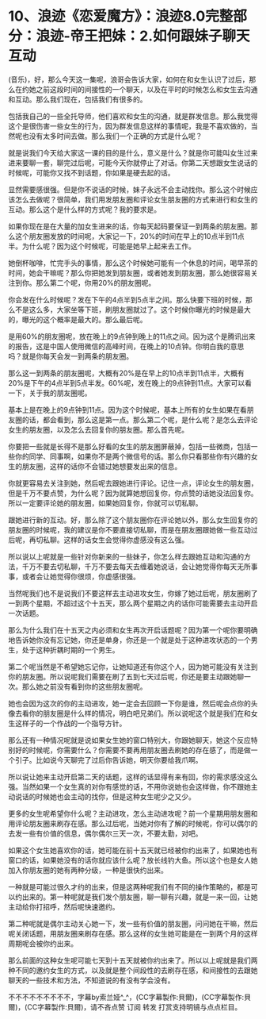 # 10、浪迹《恋爱魔方》：浪迹8.0完整部分：浪迹-帝王把妹：2.如何跟妹子聊天互动

(音乐)，好，那么今天这一集呢，浪哥会告诉大家，如何在和女生认识了过后，那么在约她之前这段时间的间接性的一个聊天，以及在平时的时候怎么和女生去沟通和互动。那么我们现在，包括我们有很多的。

包括我自己的一些全托导师，他们喜欢和女生的沟通，就是群发信息。那么我觉得这个是很伤害一些女生的行为，因为群发信息这样的事情呢，我是不喜欢做的，当然呢也没有太多时间去做。那么我们一个正确的方式是什么呢？

就是说我们今天给大家这一课的目的是什么，意义是什么？就是你可能叫女生过来进来要聊一套，聊完过后呢，可能今天你就停止了对话。你第二天想跟女生说话的时候呢，可能你又找不到话题，你如果是硬去起的话。

显然需要感很强。但是你不说话的时候，妹子永远不会主动找你。那么这个时候应该怎么去做呢？很简单，我们用发朋友圈和评论女生朋友圈的方式来进行和女生的互动。那么这个是什么样的方式呢？我的要求是。

如果你现在是在大量的加女生进来的话，你每天起码要保证一到两条的朋友圈。那么这个朋友圈发放的时间呢，大家记一下，20%的时间在早上的10点半到11点半。为什么呢？因为这个时候呢，可能是她早上起来去工作。

她倒杯咖啡，忙完手头的事情，那么这个时候她可能有一个休息的时间，喝早茶的时间，她会干嘛呢？那么你把她发到朋友圈，或者她发到朋友圈，那么她很容易关注到你。那么第二个呢，你用20%的朋友圈呢。

你会发在什么时候呢？发在下午的4点半到5点半之间。那么快要下班的时候，那么不是这么多，大家坐等下班，刷朋友圈就过了。这个时候你曝光的时候是最大的，曝光的这个概率是最大的。那么最后呢。

是用60%的朋友圈呢，放在晚上的9点钟到晚上的11点之间。因为这个是腾讯出来的报告，这是中国人使用微信的高峰时间，在晚上的10点钟。你明白我的意思吗？就是你每天会发一到两条的朋友圈。

那么这一到两条的朋友圈呢，大概有20%是在早上的10点半到11点半，大概有20%是下午的4点半到5点半发。60%呢，发在晚上的9点钟到11点。大家可以看一下，关于我的朋友圈呢。

基本上是在晚上的9点钟到11点。因为这个时候呢，基本上所有的女生如果在看朋友圈的话，都会看到，那么这是第一点。那么第二个呢，是什么呢？是怎么去评论女生的朋友圈，以及怎么去回复你的朋友圈。那么首先呢。

你要把一些就是长得不是那么好看的女生的朋友圈屏蔽掉，包括一些微商，包括一些你的同学、同事啊，如果你不是两个微信号的话。那么你只看那些你有兴趣的女生的朋友圈，这样的话你不会错过她想要发出来的信息。

你就更容易去关注到她，然后呢去跟她进行评论。记住一点，评论女生的朋友圈，但是千万不要点赞，为什么呢？因为就算她想回复你，你点赞的话她没法回复你。所以一定要评论她的朋友圈，如果她回复你，你就可以切私聊。

跟她进行新的互动。好，那么除了这个朋友圈你在评论她以外，那么女生回复你的朋友圈的时候呢，我的建议是你不要直接切私聊，而是在朋友圈跟她做一些互动过后呢，再切私聊。这样的话女生会觉得你虚感没有这么强。

所以说以上呢就是一些针对你新来的一些妹子，你怎么样去跟她互动和沟通的方法，千万不要去切私聊，千万不要去每天去缠着她说话，会让她觉得你每天无所事事，或者会让她觉得你很烦，你虚感很强。

当然呢我们也不是说我们不要这样去主动进攻女生，你嫁了她过后呢，朋友圈刷了一到两个星期，不超过这个十五天，那么两个星期之内的话你可能需要去主动开启一次话题。

那么为什么我们在十五天之内必须和女生再次开启话题呢？因为第一个呢你要明确地告诉她你没有忘记她，你还是单身，你还是一个就是处于这种进攻状态的一个男生，处于这种折耦时期的一个男生。

第二个呢当然是不希望她忘记你，让她知道还有你这个人，因为她可能没有关注到你的朋友圈。所以说呢我们需要在刷了五到七天过后呢，你还是要主动跟她聊一次。那么她之前没有看到你的这些朋友圈呢。

她也会因为这次的你的主动进攻，她一定会去回顾一下你是谁，然后呢会点你的头像去看你的朋友圈是什么样的情况，明白吧兄弟们。所以说呢这个就是我们在和女生这样子的一个作战的一个指导方针。

那么还有一种情况呢就是说如果女生她的窗口特别大，你跟她聊天，她这个反应特别好的时候呢，你需要什么？你需要不要再用朋友圈去刷她的存在感了，而是做一个引子。比如说今天聊完了过后你告诉她，明天你要给我爪啊。

所以说让她来主动开启第二天的话题，这样的话显得有来有回，你的需求感没这么强。当然如果一个女生真的对你有感觉的话，不用你说她也会这样做，你不跟她主动说话的时候她也会主动的找你，但是这种女生呢少之又少。

更多的女生呢希望你什么呢？主动进攻，怎么主动进攻呢？前一个星期用朋友圈和用评论朋友圈来刷存在感。那么过后呢，当她对你有了解的时候呢，你可以偶尔的去发一些有价值的信息，偶尔偶尔三天一次，不要太勤，对吧。

如果这个女生她喜欢你的话，她可能在前十五天就已经被你约出来了，如果她也有窗口的话，如果她没有的话你就应该什么呢？放长线钓大鱼。所以这个也是女人她加入你朋友圈的她有两种分级，一种是很快约出来。

一种就是可能过很久才约的出来，但是这两种呢我们有不同的操作策略的，都是可以约出来的。第一种呢就是我们发个朋友圈，聊一聊有兴趣，就是一来一回，让她主动给你打招呼，然后呢快速邀约。

第二种呢就是偶尔主动关心她一下，发一些有价值的朋友圈，问问她在干嘛，然后呢关闭话题，用朋友圈来刷存在感。那么这样的女生她可能是在一到两个月的这样周期呢会被你约出来。

那么前面的这种女生呢可能七天到十五天就被你约出来了。所以以上呢就是我们两种不同的邀约女生的方式，以及就是整个间段性的去刷存在感，和间接性的去跟她聊天的一些技术和方法，不知道说的有没有学会没有。

不不不不不不不不不，字幕by索兰娅^_^，(CC字幕製作:貝爾)，(CC字幕製作:貝爾)，(CC字幕製作:貝爾)，请不吝点赞 订阅 转发 打赏支持明镜与点点栏目。


